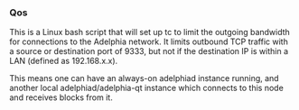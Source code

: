 ### Qos ###

This is a Linux bash script that will set up tc to limit the outgoing bandwidth for connections to the Adelphia network. It limits outbound TCP traffic with a source or destination port of 9333, but not if the destination IP is within a LAN (defined as 192.168.x.x).

This means one can have an always-on adelphiad instance running, and another local adelphiad/adelphia-qt instance which connects to this node and receives blocks from it.
